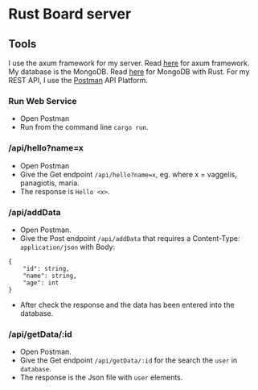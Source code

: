 # Rust Board server


## Tools

I use the axum framework for my server. Read [here](https://docs.rs/axum/latest/axum/) for axum framework.
My database is the MongoDB. Read [here](https://www.mongodb.com/developer/languages/rust/rust-mongodb-crud-tutorial/) for MongoDB with Rust.
For my REST API, I use the [Postman](https://www.postman.com/product/what-is-postman/) API Platform.


### Run Web Service

* Open Postman
* Run from the command line `cargo run`.


### /api/hello?name=x

* Open Postman
* Give the Get endpoint `/api/hello?name=x`, eg. where x = vaggelis, panagiotis, maria.
* The response is `Hello <x>`.

### /api/addData

* Open Postman.
* Give the Post endpoint `/api/addData` that requires a Content-Type: `application/json` with Body:
```
{
    "id": string,
    "name": string,
    "age": int
}
```
* After check the response and the data has been entered into the database.

### /api/getData/:id

* Open Postman.
* Give the Get endpoint `/api/getData/:id` for the search the `user` in `database`.
* The response is the Json file with `user` elements.
